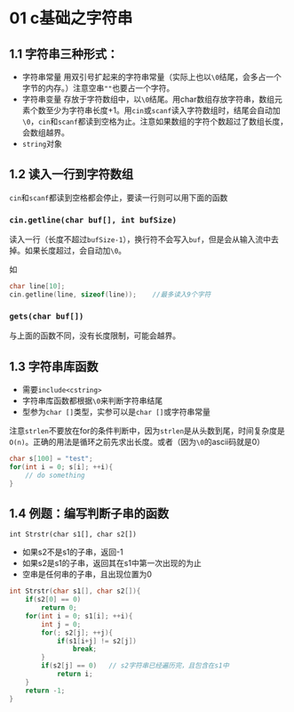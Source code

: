 # 01 c基础之字符串

## 1.1 字符串三种形式：

- 字符串常量
用双引号扩起来的字符串常量（实际上也以`\0`结尾，会多占一个字节的内存。）注意空串`""`也要占一个字符。
- 字符串变量
存放于字符数组中，以`\0`结尾。用char数组存放字符串，数组元素个数至少为字符串长度+1。用`cin`或`scanf`读入字符数组时，结尾会自动加`\0`，`cin`和`scanf`都读到空格为止。注意如果数组的字符个数超过了数组长度，会数组越界。
- `string`对象

## 1.2 读入一行到字符数组

`cin`和`scanf`都读到空格都会停止，要读一行则可以用下面的函数

### `cin.getline(char buf[], int bufSize)`

读入一行（长度不超过`bufSize-1`），换行符不会写入`buf`，但是会从输入流中去掉。如果长度超过，会自动加`\0`。

如

```c++
char line[10];
cin.getline(line, sizeof(line));    //最多读入9个字符
```

### `gets(char buf[])`

与上面的函数不同，没有长度限制，可能会越界。

## 1.3 字符串库函数

- 需要`include<cstring>`
- 字符串库函数都根据`\0`来判断字符串结尾
- 型参为`char []`类型，实参可以是`char []`或字符串常量

注意`strlen`不要放在for的条件判断中，因为`strlen`是从头数到尾，时间复杂度是`O(n)`。正确的用法是循环之前先求出长度。或者（因为`\0`的ascii码就是0）

```c++
char s[100] = "test";
for(int i = 0; s[i]; ++i){
    // do something
}
```

## 1.4 例题：编写判断子串的函数

`int Strstr(char s1[], char s2[])`

- 如果s2不是s1的子串，返回-1
- 如果s2是s1的子串，返回其在s1中第一次出现的为止
- 空串是任何串的子串，且出现位置为0

```c++
int Strstr(char s1[], char s2[]){
    if(s2[0] == 0)
        return 0;
    for(int i = 0; s1[i]; ++i){
        int j = 0;
        for(; s2[j]; ++j){
            if(s1[i+j] != s2[j])
                break;
        }
        if(s2[j] == 0)   // s2字符串已经遍历完，且包含在s1中
            return i;
    }
    return -1;
}
```